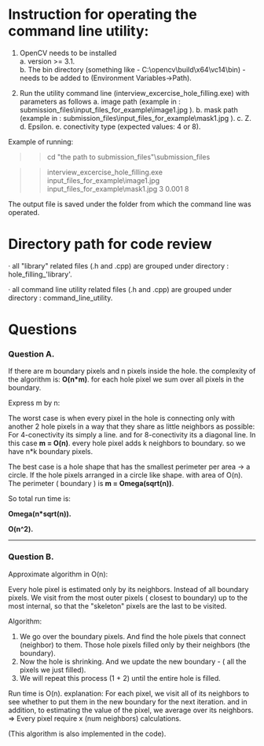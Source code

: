 
Instruction for operating the command line utility:
=============================

1. OpenCV needs to be installed   
a. version >= 3.1.    
b. The bin directory (something like - C:\opencv\build\x64\vc14\bin) - needs to be added to (Environment Variables->Path).

2. Run the utility command line (interview_excercise_hole_filling.exe) with parameters as follows
a. image path (example in : submission_files\input_files_for_example\image1.jpg ).
b. mask path  (example in : submission_files\input_files_for_example\mask1.jpg ).
c. Z.
d. Epsilon.
e. conectivity type (expected values: 4 or 8).

Example of running:
>>cd "the path to submission_files"\submission_files

>>interview_excercise_hole_filling.exe input_files_for_example\\image1.jpg input_files_for_example\\mask1.jpg 3 0.001 8

The output file is saved under the folder from which the command line was operated.


Directory path for code review
=============================

· all "library" related files (.h and .cpp) are grouped under directory : hole_filling_'library'.

· all command line utility related files (.h and .cpp) are grouped under directory : command_line_utility.


Questions
=============================

 
### Question A.

If there are m boundary pixels and n pixels inside the hole. the complexity of the algorithm is: 
  **O(n*m)**.  for each hole pixel we sum over all pixels in the  boundary. 

Express m by n:

The worst case is when every pixel in the hole is connecting only with another 2 
hole pixels in a way that they share as little neighbors as possible:
For 4-conectivity its simply a line. and for 8-conectivity its a diagonal line.
In this case **m = O(n)**. every hole pixel adds k neighbors to boundary. so we
have n*k boundary pixels.

The best case is a hole shape that has the smallest perimeter per area -> a circle.
If the hole pixels arranged in a circle like shape. with area of O(n).
The perimeter ( boundary ) is  **m = Omega(sqrt(n))**. 
  
So total run time is:

**Omega(n*sqrt(n)).**

**O(n^2).**

-----------------------------------------------------------------------------

### Question B.

Approximate algorithm in O(n):
 
Every hole pixel is estimated only by its neighbors. Instead of all boundary pixels.
We visit from the most outer pixels ( closest to boundary) up to the most internal, so that the "skeleton" pixels
are the last to be visited.
  
Algorithm:

1. We go over the boundary pixels. And find the hole pixels that connect (neighbor) to them.
Those hole pixels filled only by their neighbors (the boundary).
2. Now the hole is shrinking. And we update the new boundary - ( all the pixels we just filled).
3. We will repeat this process (1 + 2) until the entire hole is filled.

Run time is O(n). explanation:
For each pixel, we visit all of its neighbors to see whether to put them in the new boundary for the next iteration.
and in addition, to estimating the value of the pixel, we average over its neighbors.
=> Every pixel require x (num neighbors) calculations.

(This algorithm is also implemented in the code).
